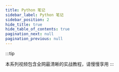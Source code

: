 ```yaml
---
title: Python 笔记
sidebar_label: Python 笔记
sidebar_position: 2
hide_title: true
hide_table_of_contents: true
pagination_next: null
pagination_previous: null
---
```

:::tip

本系列视频包含全网最清晰的实战教程，请慢慢享用
:::


